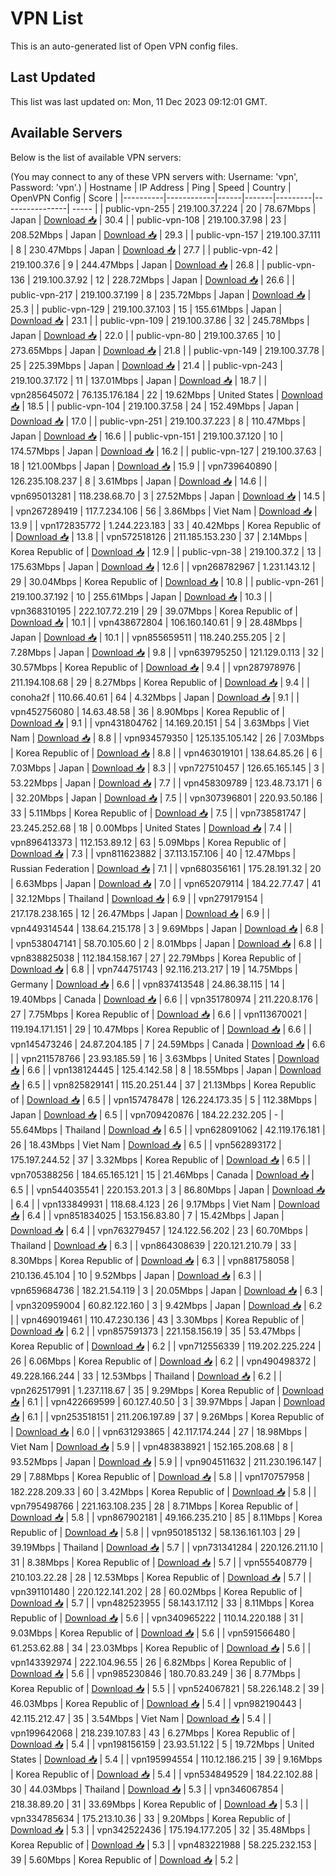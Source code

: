 # VPN List

This is an auto-generated list of Open VPN config files.

## Last Updated

This list was last updated on: Mon, 11 Dec 2023 09:12:01 GMT.

## Available Servers

Below is the list of available VPN servers:

(You may connect to any of these VPN servers with: Username: 'vpn', Password: 'vpn'.)
| Hostname | IP Address | Ping | Speed | Country | OpenVPN Config | Score |
|----------|------------|------|-------|---------|----------------| ----- |
| public-vpn-255 | 219.100.37.224 | 20 | 78.67Mbps | Japan | [Download 📥](./configs/server_0_JP.ovpn) | 30.4 |
| public-vpn-108 | 219.100.37.98 | 23 | 208.52Mbps | Japan | [Download 📥](./configs/server_1_JP.ovpn) | 29.3 |
| public-vpn-157 | 219.100.37.111 | 8 | 230.47Mbps | Japan | [Download 📥](./configs/server_2_JP.ovpn) | 27.7 |
| public-vpn-42 | 219.100.37.6 | 9 | 244.47Mbps | Japan | [Download 📥](./configs/server_3_JP.ovpn) | 26.8 |
| public-vpn-136 | 219.100.37.92 | 12 | 228.72Mbps | Japan | [Download 📥](./configs/server_4_JP.ovpn) | 26.6 |
| public-vpn-217 | 219.100.37.199 | 8 | 235.72Mbps | Japan | [Download 📥](./configs/server_5_JP.ovpn) | 25.3 |
| public-vpn-129 | 219.100.37.103 | 15 | 155.61Mbps | Japan | [Download 📥](./configs/server_6_JP.ovpn) | 23.1 |
| public-vpn-109 | 219.100.37.86 | 32 | 245.78Mbps | Japan | [Download 📥](./configs/server_7_JP.ovpn) | 22.0 |
| public-vpn-80 | 219.100.37.65 | 10 | 273.65Mbps | Japan | [Download 📥](./configs/server_8_JP.ovpn) | 21.8 |
| public-vpn-149 | 219.100.37.78 | 25 | 225.39Mbps | Japan | [Download 📥](./configs/server_9_JP.ovpn) | 21.4 |
| public-vpn-243 | 219.100.37.172 | 11 | 137.01Mbps | Japan | [Download 📥](./configs/server_10_JP.ovpn) | 18.7 |
| vpn285645072 | 76.135.176.184 | 22 | 19.62Mbps | United States | [Download 📥](./configs/server_11_US.ovpn) | 18.5 |
| public-vpn-104 | 219.100.37.58 | 24 | 152.49Mbps | Japan | [Download 📥](./configs/server_12_JP.ovpn) | 17.0 |
| public-vpn-251 | 219.100.37.223 | 8 | 110.47Mbps | Japan | [Download 📥](./configs/server_13_JP.ovpn) | 16.6 |
| public-vpn-151 | 219.100.37.120 | 10 | 174.57Mbps | Japan | [Download 📥](./configs/server_14_JP.ovpn) | 16.2 |
| public-vpn-127 | 219.100.37.63 | 18 | 121.00Mbps | Japan | [Download 📥](./configs/server_15_JP.ovpn) | 15.9 |
| vpn739640890 | 126.235.108.237 | 8 | 3.61Mbps | Japan | [Download 📥](./configs/server_16_JP.ovpn) | 14.6 |
| vpn695013281 | 118.238.68.70 | 3 | 27.52Mbps | Japan | [Download 📥](./configs/server_17_JP.ovpn) | 14.5 |
| vpn267289419 | 117.7.234.106 | 56 | 3.86Mbps | Viet Nam | [Download 📥](./configs/server_18_VN.ovpn) | 13.9 |
| vpn172835772 | 1.244.223.183 | 33 | 40.42Mbps | Korea Republic of | [Download 📥](./configs/server_19_KR.ovpn) | 13.8 |
| vpn572518126 | 211.185.153.230 | 37 | 2.14Mbps | Korea Republic of | [Download 📥](./configs/server_20_KR.ovpn) | 12.9 |
| public-vpn-38 | 219.100.37.2 | 13 | 175.63Mbps | Japan | [Download 📥](./configs/server_21_JP.ovpn) | 12.6 |
| vpn268782967 | 1.231.143.12 | 29 | 30.04Mbps | Korea Republic of | [Download 📥](./configs/server_22_KR.ovpn) | 10.8 |
| public-vpn-261 | 219.100.37.192 | 10 | 255.61Mbps | Japan | [Download 📥](./configs/server_23_JP.ovpn) | 10.3 |
| vpn368310195 | 222.107.72.219 | 29 | 39.07Mbps | Korea Republic of | [Download 📥](./configs/server_24_KR.ovpn) | 10.1 |
| vpn438672804 | 106.160.140.61 | 9 | 28.48Mbps | Japan | [Download 📥](./configs/server_25_JP.ovpn) | 10.1 |
| vpn855659511 | 118.240.255.205 | 2 | 7.28Mbps | Japan | [Download 📥](./configs/server_26_JP.ovpn) | 9.8 |
| vpn639795250 | 121.129.0.113 | 32 | 30.57Mbps | Korea Republic of | [Download 📥](./configs/server_27_KR.ovpn) | 9.4 |
| vpn287978976 | 211.194.108.68 | 29 | 8.27Mbps | Korea Republic of | [Download 📥](./configs/server_28_KR.ovpn) | 9.4 |
| conoha2f | 110.66.40.61 | 64 | 4.32Mbps | Japan | [Download 📥](./configs/server_29_JP.ovpn) | 9.1 |
| vpn452756080 | 14.63.48.58 | 36 | 8.90Mbps | Korea Republic of | [Download 📥](./configs/server_30_KR.ovpn) | 9.1 |
| vpn431804762 | 14.169.20.151 | 54 | 3.63Mbps | Viet Nam | [Download 📥](./configs/server_31_VN.ovpn) | 8.8 |
| vpn934579350 | 125.135.105.142 | 26 | 7.03Mbps | Korea Republic of | [Download 📥](./configs/server_32_KR.ovpn) | 8.8 |
| vpn463019101 | 138.64.85.26 | 6 | 7.03Mbps | Japan | [Download 📥](./configs/server_33_JP.ovpn) | 8.3 |
| vpn727510457 | 126.65.165.145 | 3 | 53.22Mbps | Japan | [Download 📥](./configs/server_34_JP.ovpn) | 7.7 |
| vpn458309789 | 123.48.73.171 | 6 | 32.20Mbps | Japan | [Download 📥](./configs/server_35_JP.ovpn) | 7.5 |
| vpn307396801 | 220.93.50.186 | 33 | 5.11Mbps | Korea Republic of | [Download 📥](./configs/server_36_KR.ovpn) | 7.5 |
| vpn738581747 | 23.245.252.68 | 18 | 0.00Mbps | United States | [Download 📥](./configs/server_37_US.ovpn) | 7.4 |
| vpn896413373 | 112.153.89.12 | 63 | 5.09Mbps | Korea Republic of | [Download 📥](./configs/server_38_KR.ovpn) | 7.3 |
| vpn811623882 | 37.113.157.106 | 40 | 12.47Mbps | Russian Federation | [Download 📥](./configs/server_39_RU.ovpn) | 7.1 |
| vpn680356161 | 175.28.191.32 | 20 | 6.63Mbps | Japan | [Download 📥](./configs/server_40_JP.ovpn) | 7.0 |
| vpn652079114 | 184.22.77.47 | 41 | 32.12Mbps | Thailand | [Download 📥](./configs/server_41_TH.ovpn) | 6.9 |
| vpn279179154 | 217.178.238.165 | 12 | 26.47Mbps | Japan | [Download 📥](./configs/server_42_JP.ovpn) | 6.9 |
| vpn449314544 | 138.64.215.178 | 3 | 9.69Mbps | Japan | [Download 📥](./configs/server_43_JP.ovpn) | 6.8 |
| vpn538047141 | 58.70.105.60 | 2 | 8.01Mbps | Japan | [Download 📥](./configs/server_44_JP.ovpn) | 6.8 |
| vpn838825038 | 112.184.158.167 | 27 | 22.79Mbps | Korea Republic of | [Download 📥](./configs/server_45_KR.ovpn) | 6.8 |
| vpn744751743 | 92.116.213.217 | 19 | 14.75Mbps | Germany | [Download 📥](./configs/server_46_DE.ovpn) | 6.6 |
| vpn837413548 | 24.86.38.115 | 14 | 19.40Mbps | Canada | [Download 📥](./configs/server_47_CA.ovpn) | 6.6 |
| vpn351780974 | 211.220.8.176 | 27 | 7.75Mbps | Korea Republic of | [Download 📥](./configs/server_48_KR.ovpn) | 6.6 |
| vpn113670021 | 119.194.171.151 | 29 | 10.47Mbps | Korea Republic of | [Download 📥](./configs/server_49_KR.ovpn) | 6.6 |
| vpn145473246 | 24.87.204.185 | 7 | 24.59Mbps | Canada | [Download 📥](./configs/server_50_CA.ovpn) | 6.6 |
| vpn211578766 | 23.93.185.59 | 16 | 3.63Mbps | United States | [Download 📥](./configs/server_51_US.ovpn) | 6.6 |
| vpn138124445 | 125.4.142.58 | 8 | 18.55Mbps | Japan | [Download 📥](./configs/server_52_JP.ovpn) | 6.5 |
| vpn825829141 | 115.20.251.44 | 37 | 21.13Mbps | Korea Republic of | [Download 📥](./configs/server_53_KR.ovpn) | 6.5 |
| vpn157478478 | 126.224.173.35 | 5 | 112.38Mbps | Japan | [Download 📥](./configs/server_54_JP.ovpn) | 6.5 |
| vpn709420876 | 184.22.232.205 | - | 55.64Mbps | Thailand | [Download 📥](./configs/server_55_TH.ovpn) | 6.5 |
| vpn628091062 | 42.119.176.181 | 26 | 18.43Mbps | Viet Nam | [Download 📥](./configs/server_56_VN.ovpn) | 6.5 |
| vpn562893172 | 175.197.244.52 | 37 | 3.32Mbps | Korea Republic of | [Download 📥](./configs/server_57_KR.ovpn) | 6.5 |
| vpn705388256 | 184.65.165.121 | 15 | 21.46Mbps | Canada | [Download 📥](./configs/server_58_CA.ovpn) | 6.5 |
| vpn544035541 | 220.153.201.3 | 3 | 86.80Mbps | Japan | [Download 📥](./configs/server_59_JP.ovpn) | 6.4 |
| vpn133849931 | 118.68.4.123 | 26 | 9.17Mbps | Viet Nam | [Download 📥](./configs/server_60_VN.ovpn) | 6.4 |
| vpn851834025 | 153.156.83.80 | 7 | 15.42Mbps | Japan | [Download 📥](./configs/server_61_JP.ovpn) | 6.4 |
| vpn763279457 | 124.122.56.202 | 23 | 60.70Mbps | Thailand | [Download 📥](./configs/server_62_TH.ovpn) | 6.3 |
| vpn864308639 | 220.121.210.79 | 33 | 8.30Mbps | Korea Republic of | [Download 📥](./configs/server_63_KR.ovpn) | 6.3 |
| vpn881758058 | 210.136.45.104 | 10 | 9.52Mbps | Japan | [Download 📥](./configs/server_64_JP.ovpn) | 6.3 |
| vpn659684736 | 182.21.54.119 | 3 | 20.05Mbps | Japan | [Download 📥](./configs/server_65_JP.ovpn) | 6.3 |
| vpn320959004 | 60.82.122.160 | 3 | 9.42Mbps | Japan | [Download 📥](./configs/server_66_JP.ovpn) | 6.2 |
| vpn469019461 | 110.47.230.136 | 43 | 3.30Mbps | Korea Republic of | [Download 📥](./configs/server_67_KR.ovpn) | 6.2 |
| vpn857591373 | 221.158.156.19 | 35 | 53.47Mbps | Korea Republic of | [Download 📥](./configs/server_68_KR.ovpn) | 6.2 |
| vpn712556339 | 119.202.225.224 | 26 | 6.06Mbps | Korea Republic of | [Download 📥](./configs/server_69_KR.ovpn) | 6.2 |
| vpn490498372 | 49.228.166.244 | 33 | 12.53Mbps | Thailand | [Download 📥](./configs/server_70_TH.ovpn) | 6.2 |
| vpn262517991 | 1.237.118.67 | 35 | 9.29Mbps | Korea Republic of | [Download 📥](./configs/server_71_KR.ovpn) | 6.1 |
| vpn422669599 | 60.127.40.50 | 3 | 39.97Mbps | Japan | [Download 📥](./configs/server_72_JP.ovpn) | 6.1 |
| vpn253518151 | 211.206.197.89 | 37 | 9.26Mbps | Korea Republic of | [Download 📥](./configs/server_73_KR.ovpn) | 6.0 |
| vpn631293865 | 42.117.174.244 | 27 | 18.98Mbps | Viet Nam | [Download 📥](./configs/server_74_VN.ovpn) | 5.9 |
| vpn483838921 | 152.165.208.68 | 8 | 93.52Mbps | Japan | [Download 📥](./configs/server_75_JP.ovpn) | 5.9 |
| vpn904511632 | 211.230.196.147 | 29 | 7.88Mbps | Korea Republic of | [Download 📥](./configs/server_76_KR.ovpn) | 5.8 |
| vpn170757958 | 182.228.209.33 | 60 | 3.42Mbps | Korea Republic of | [Download 📥](./configs/server_77_KR.ovpn) | 5.8 |
| vpn795498766 | 221.163.108.235 | 28 | 8.71Mbps | Korea Republic of | [Download 📥](./configs/server_78_KR.ovpn) | 5.8 |
| vpn867902181 | 49.166.235.210 | 85 | 8.11Mbps | Korea Republic of | [Download 📥](./configs/server_79_KR.ovpn) | 5.8 |
| vpn950185132 | 58.136.161.103 | 29 | 39.19Mbps | Thailand | [Download 📥](./configs/server_80_TH.ovpn) | 5.7 |
| vpn731341284 | 220.126.211.10 | 31 | 8.38Mbps | Korea Republic of | [Download 📥](./configs/server_81_KR.ovpn) | 5.7 |
| vpn555408779 | 210.103.22.28 | 28 | 12.53Mbps | Korea Republic of | [Download 📥](./configs/server_82_KR.ovpn) | 5.7 |
| vpn391101480 | 220.122.141.202 | 28 | 60.02Mbps | Korea Republic of | [Download 📥](./configs/server_83_KR.ovpn) | 5.7 |
| vpn482523955 | 58.143.17.112 | 33 | 8.11Mbps | Korea Republic of | [Download 📥](./configs/server_84_KR.ovpn) | 5.6 |
| vpn340965222 | 110.14.220.188 | 31 | 9.03Mbps | Korea Republic of | [Download 📥](./configs/server_85_KR.ovpn) | 5.6 |
| vpn591566480 | 61.253.62.88 | 34 | 23.03Mbps | Korea Republic of | [Download 📥](./configs/server_86_KR.ovpn) | 5.6 |
| vpn143392974 | 222.104.96.55 | 26 | 6.82Mbps | Korea Republic of | [Download 📥](./configs/server_87_KR.ovpn) | 5.6 |
| vpn985230846 | 180.70.83.249 | 36 | 8.77Mbps | Korea Republic of | [Download 📥](./configs/server_88_KR.ovpn) | 5.5 |
| vpn524067821 | 58.226.148.2 | 39 | 46.03Mbps | Korea Republic of | [Download 📥](./configs/server_89_KR.ovpn) | 5.4 |
| vpn982190443 | 42.115.212.47 | 35 | 3.54Mbps | Viet Nam | [Download 📥](./configs/server_90_VN.ovpn) | 5.4 |
| vpn199642068 | 218.239.107.83 | 43 | 6.27Mbps | Korea Republic of | [Download 📥](./configs/server_91_KR.ovpn) | 5.4 |
| vpn198156159 | 23.93.51.122 | 5 | 19.72Mbps | United States | [Download 📥](./configs/server_92_US.ovpn) | 5.4 |
| vpn195994554 | 110.12.186.215 | 39 | 9.16Mbps | Korea Republic of | [Download 📥](./configs/server_93_KR.ovpn) | 5.4 |
| vpn534849529 | 184.22.102.88 | 30 | 44.03Mbps | Thailand | [Download 📥](./configs/server_94_TH.ovpn) | 5.3 |
| vpn346067854 | 218.38.89.20 | 31 | 33.69Mbps | Korea Republic of | [Download 📥](./configs/server_95_KR.ovpn) | 5.3 |
| vpn334785634 | 175.213.10.36 | 33 | 9.20Mbps | Korea Republic of | [Download 📥](./configs/server_96_KR.ovpn) | 5.3 |
| vpn342522436 | 175.194.177.205 | 32 | 35.48Mbps | Korea Republic of | [Download 📥](./configs/server_97_KR.ovpn) | 5.3 |
| vpn483221988 | 58.225.232.153 | 39 | 5.60Mbps | Korea Republic of | [Download 📥](./configs/server_98_KR.ovpn) | 5.2 |
